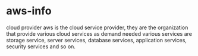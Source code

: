 # aws-info
cloud provider
aws is the cloud service provider, they are the organization that provide various cloud services as demand needed 
various services are storage service, server services, database services, application services, security services and so on.
